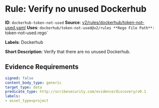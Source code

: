 # Rule: Verify no unused Dockerhub

**ID**: `dockerhub-token-not-used`
**Source**: [v2/rules/dockerhub/token-not-used.yaml](https://github.com/scribe-public/sample-policies/v2/rules/dockerhub/token-not-used.yaml)
**Uses**: `dockerhub/token-not-used@v2/rules
**Rego File Path**: `token-not-used.rego`

**Labels**: Dockerhub

**Short Description**: Verify that there are no unused Dockerhub.

## Evidence Requirements

```yaml
signed: false
content_body_type: generic
target_type: data
predicate_type: http://scribesecurity.com/evidence/discovery/v0.1
labels:
- asset_type=project
```
